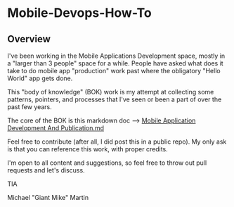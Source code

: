 # Mobile-Devops-How-To

## Overview 

I've been working in the Mobile Applications Development space, mostly in a "larger than 3 people" space for a while.  People have asked what does it take to do mobile app "production" work past where the obligatory "Hello World" app gets done. 

This "body of knowledge" (BOK) work is my attempt at collecting some patterns, pointers, and processes that I've seen or been a part of over the past few years.

The core of the BOK is this markdown doc --> [Mobile Application Development And Publication.md](https://github.com/mcm30114/Mobile-Devops-How-To/blob/master/Mobile%20Application%20Development%20And%20Publication.md)

Feel free to contribute (after all, I did post this in a public repo).  My only ask is that you can reference this work, with proper credits. 

I'm open to all content and suggestions, so feel free to throw out pull requests and let's discuss.

TIA

Michael "Giant Mike" Martin


